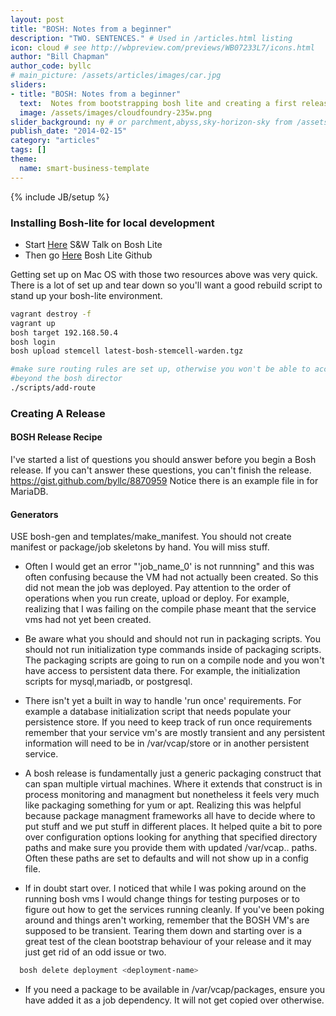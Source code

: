 ```yaml
---
layout: post
title: "BOSH: Notes from a beginner"
description: "TWO. SENTENCES." # Used in /articles.html listing
icon: cloud # see http://wbpreview.com/previews/WB07233L7/icons.html
author: "Bill Chapman"
author_code: byllc
# main_picture: /assets/articles/images/car.jpg
sliders:
- title: "BOSH: Notes from a beginner"
  text:  Notes from bootstrapping bosh lite and creating a first release. 3
  image: /assets/images/cloudfoundry-235w.png
slider_background: ny # or parchment,abyss,sky-horizon-sky from /assets/sliders
publish_date: "2014-02-15"
category: "articles"
tags: []
theme:
  name: smart-business-template
---
```

{% include JB/setup %}

### Installing Bosh-lite for local development

  * Start [Here](http://starkandwayne.com/articles/2013/12/02/rapid-dev-with-bosh-lite/) S&W Talk on Bosh Lite
  * Then go [Here](https://github.com/cloudfoundry/bosh-lite) Bosh Lite Github

  Getting set up on Mac OS with those two resources above was very quick. There is a lot of set up and tear down so you'll want a good rebuild script to stand up your bosh-lite environment.

```bash
vagrant destroy -f
vagrant up
bosh target 192.168.50.4
bosh login
bosh upload stemcell latest-bosh-stemcell-warden.tgz

#make sure routing rules are set up, otherwise you won't be able to access the VMs
#beyond the bosh director
./scripts/add-route
```

### Creating A Release

#### BOSH Release Recipe

I've started a list of questions you should answer before you begin a Bosh release. If you can't answer these questions, you can't finish the release.  https://gist.github.com/byllc/8870959  Notice there is an example file in for MariaDB.

#### Generators
USE bosh-gen and templates/make_manifest.  You should not create manifest or package/job skeletons by hand. You will miss stuff.



* Often I would get an error "'job_name_0' is not runnning" and this was often confusing because the VM had not actually been created. So this did not mean the job was deployed. Pay attention to the order of operations when you run create, upload or deploy. For example, realizing that I was failing on the compile phase meant that the service vms had not yet been created.

* Be aware what you should and should not run in packaging scripts. You should not run initialization type commands inside of packaging scripts. The packaging scripts are going to run on a compile node and you won't have access to persistent data there. For example,  the initialization scripts for mysql,mariadb, or postgresql.

* There isn't yet a built in way to handle 'run once' requirements. For example a database initialization script that needs populate your persistence store. If you need to keep track of run once requirements remember that your service vm's are mostly transient and any persistent information will need to be in /var/vcap/store or in another persistent service.

* A bosh release is fundamentally just a generic packaging construct that can span multiple virtual machines. Where it extends that construct is in process monitoring and managment but nonetheless it feels very much like packaging something for yum or apt. Realizing this was helpful because package managment frameworks all have to decide where to put stuff and we put stuff in different places. It helped quite a bit to pore over configuration options looking for anything that specified directory paths and make sure you provide them with updated /var/vcap.. paths. Often these paths are set to defaults and will not show up in a config file.

* If in doubt start over. I noticed that while I was poking around on the running bosh vms I would change things for testing purposes or to figure out how to get the services running cleanly. If you've been poking around and things aren't working, remember that the BOSH VM's are supposed to be transient. Tearing them down and starting over is a great test of the clean bootstrap behaviour of your release and it may just get rid of an odd issue or two.

```bash
  bosh delete deployment <deployment-name>
```

* If you need a package to be available in /var/vcap/packages, ensure you have added it as a job dependency. It will not get copied over otherwise.

